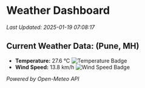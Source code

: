 
# Weather Dashboard

_Last Updated: 2025-01-19 07:08:17_

## Current Weather Data: (Pune, MH)
- **Temperature:** 27.6 °C ![Temperature Badge](https://img.shields.io/badge/Temperature-Medium%20Temp-green)
- **Wind Speed:** 13.8 km/h ![Wind Speed Badge](https://img.shields.io/badge/Wind%20Speed-Low%20Wind-blue)

*Powered by Open-Meteo API*
